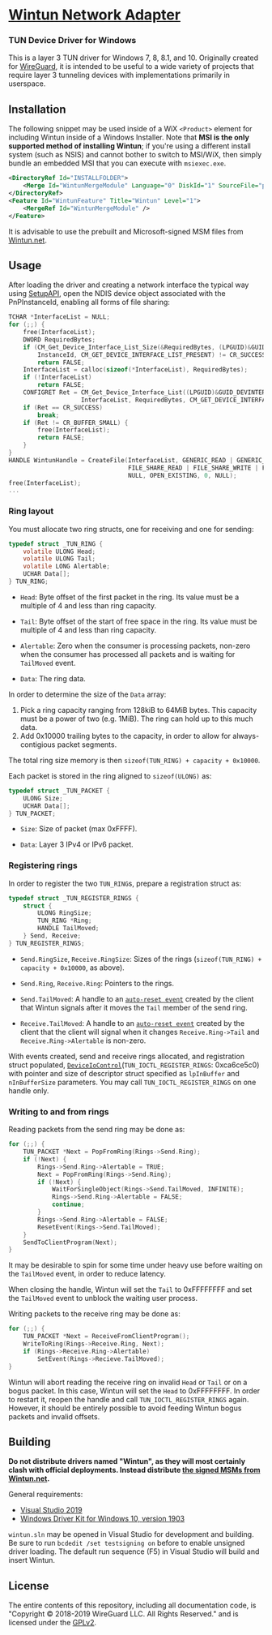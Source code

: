 # [Wintun Network Adapter](https://www.wintun.net/)
### TUN Device Driver for Windows

This is a layer 3 TUN driver for Windows 7, 8, 8.1, and 10. Originally created for [WireGuard](https://www.wireguard.com/), it is intended to be useful to a wide variety of projects that require layer 3 tunneling devices with implementations primarily in userspace.

## Installation

The following snippet may be used inside of a WiX `<Product>` element for including Wintun inside of a Windows Installer. Note that **MSI is the only supported method of installing Wintun**; if you're using a different install system (such as NSIS) and cannot bother to switch to MSI/WiX, then simply bundle an embedded MSI that you can execute with `msiexec.exe`.

```xml
<DirectoryRef Id="INSTALLFOLDER">
    <Merge Id="WintunMergeModule" Language="0" DiskId="1" SourceFile="path\to\wintun-x.y-amd64.msm" />
</DirectoryRef>
<Feature Id="WintunFeature" Title="Wintun" Level="1">
    <MergeRef Id="WintunMergeModule" />
</Feature>
```

It is advisable to use the prebuilt and Microsoft-signed MSM files from [Wintun.net](https://www.wintun.net/).

## Usage

After loading the driver and creating a network interface the typical way using [SetupAPI](https://docs.microsoft.com/en-us/windows-hardware/drivers/install/setupapi), open the NDIS device object associated with the PnPInstanceId, enabling all forms of file sharing:

```C
TCHAR *InterfaceList = NULL;
for (;;) {
    free(InterfaceList);
    DWORD RequiredBytes;
    if (CM_Get_Device_Interface_List_Size(&RequiredBytes, (LPGUID)&GUID_DEVINTERFACE_NET,
        InstanceId, CM_GET_DEVICE_INTERFACE_LIST_PRESENT) != CR_SUCCESS)
        return FALSE;
    InterfaceList = calloc(sizeof(*InterfaceList), RequiredBytes);
    if (!InterfaceList)
        return FALSE;
    CONFIGRET Ret = CM_Get_Device_Interface_List((LPGUID)&GUID_DEVINTERFACE_NET, InstanceId,
                    InterfaceList, RequiredBytes, CM_GET_DEVICE_INTERFACE_LIST_PRESENT);
    if (Ret == CR_SUCCESS)
        break;
    if (Ret != CR_BUFFER_SMALL) {
        free(InterfaceList);
        return FALSE;
    }
}
HANDLE WintunHandle = CreateFile(InterfaceList, GENERIC_READ | GENERIC_WRITE,
                                 FILE_SHARE_READ | FILE_SHARE_WRITE | FILE_SHARE_DELETE,
                                 NULL, OPEN_EXISTING, 0, NULL);
free(InterfaceList);
...
```

### Ring layout

You must allocate two ring structs, one for receiving and one for sending:

```C
typedef struct _TUN_RING {
    volatile ULONG Head;
    volatile ULONG Tail;
    volatile LONG Alertable;
    UCHAR Data[];
} TUN_RING;
```

- `Head`: Byte offset of the first packet in the ring. Its value must be a multiple of 4 and less than ring capacity.

- `Tail`: Byte offset of the start of free space in the ring. Its value must be multiple of 4 and less than ring capacity.

- `Alertable`: Zero when the consumer is processing packets, non-zero when the consumer has processed all packets and is waiting for `TailMoved` event.

- `Data`: The ring data.

In order to determine the size of the `Data` array:

1. Pick a ring capacity ranging from 128kiB to 64MiB bytes. This capacity must be a power of two (e.g. 1MiB). The ring can hold up to this much data.
2. Add 0x10000 trailing bytes to the capacity, in order to allow for always-contigious packet segments.

The total ring size memory is then `sizeof(TUN_RING) + capacity + 0x10000`.

Each packet is stored in the ring aligned to `sizeof(ULONG)` as:

```C
typedef struct _TUN_PACKET {
    ULONG Size;
    UCHAR Data[];
} TUN_PACKET;
```

- `Size`: Size of packet (max 0xFFFF).

- `Data`: Layer 3 IPv4 or IPv6 packet.

### Registering rings

In order to register the two `TUN_RING`s, prepare a registration struct as:

```C
typedef struct _TUN_REGISTER_RINGS {
    struct {
        ULONG RingSize;
        TUN_RING *Ring;
        HANDLE TailMoved;
    } Send, Receive;
} TUN_REGISTER_RINGS;
```

- `Send.RingSize`, `Receive.RingSize`: Sizes of the rings (`sizeof(TUN_RING) + capacity + 0x10000`, as above).

- `Send.Ring`, `Receive.Ring`: Pointers to the rings.

- `Send.TailMoved`: A handle to an [`auto-reset event`](https://docs.microsoft.com/en-us/windows/win32/api/synchapi/nf-synchapi-createeventa) created by the client that Wintun signals after it moves the `Tail` member of the send ring.

- `Receive.TailMoved`: A handle to an [`auto-reset event`](https://docs.microsoft.com/en-us/windows/win32/api/synchapi/nf-synchapi-createeventa) created by the client that the client will signal when it changes `Receive.Ring->Tail` and `Receive.Ring->Alertable` is non-zero.

With events created, send and receive rings allocated, and registration struct populated, [`DeviceIoControl`](https://docs.microsoft.com/en-us/windows/win32/api/ioapiset/nf-ioapiset-deviceiocontrol)(`TUN_IOCTL_REGISTER_RINGS`: 0xca6ce5c0) with pointer and size of descriptor struct specified as `lpInBuffer` and `nInBufferSize` parameters. You may call `TUN_IOCTL_REGISTER_RINGS` on one handle only.


### Writing to and from rings

Reading packets from the send ring may be done as:

```C
for (;;) {
    TUN_PACKET *Next = PopFromRing(Rings->Send.Ring);
    if (!Next) {
        Rings->Send.Ring->Alertable = TRUE;
        Next = PopFromRing(Rings->Send.Ring);
        if (!Next) {
            WaitForSingleObject(Rings->Send.TailMoved, INFINITE);
            Rings->Send.Ring->Alertable = FALSE;
            continue;
        }
        Rings->Send.Ring->Alertable = FALSE;
        ResetEvent(Rings->Send.TailMoved);
    }
    SendToClientProgram(Next);
}
```

It may be desirable to spin for some time under heavy use before waiting on the `TailMoved` event, in order to reduce latency.

When closing the handle, Wintun will set the `Tail` to 0xFFFFFFFF and set the `TailMoved` event to unblock the waiting user process.

Writing packets to the receive ring may be done as:

```C
for (;;) {
    TUN_PACKET *Next = ReceiveFromClientProgram();
    WriteToRing(Rings->Receive.Ring, Next);
    if (Rings->Receive.Ring->Alertable)
        SetEvent(Rings->Recieve.TailMoved);
}
```

Wintun will abort reading the receive ring on invalid `Head` or `Tail` or on a bogus packet. In this case, Wintun will set the `Head` to 0xFFFFFFFF. In order to restart it, reopen the handle and call `TUN_IOCTL_REGISTER_RINGS` again. However, it should be entirely possible to avoid feeding Wintun bogus packets and invalid offsets.

## Building

**Do not distribute drivers named "Wintun", as they will most certainly clash with official deployments. Instead distribute [the signed MSMs from Wintun.net](https://www.wintun.net/).**

General requirements:

- [Visual Studio 2019](https://visualstudio.microsoft.com/downloads/)
- [Windows Driver Kit for Windows 10, version 1903](https://docs.microsoft.com/en-us/windows-hardware/drivers/download-the-wdk)

`wintun.sln` may be opened in Visual Studio for development and building. Be sure to run `bcdedit /set testsigning on` before to enable unsigned driver loading. The default run sequence (F5) in Visual Studio will build and insert Wintun.

## License

The entire contents of this repository, including all documentation code, is "Copyright © 2018-2019 WireGuard LLC. All Rights Reserved." and is licensed under the [GPLv2](COPYING).
